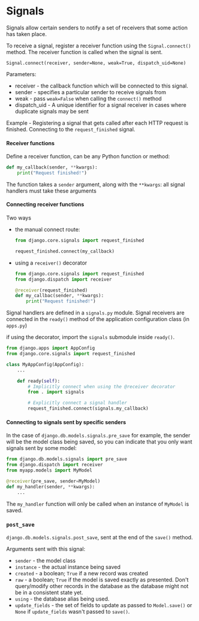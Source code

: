 # Signals

Signals allow certain senders to notify a set of receivers that some action has taken place.

To receive a signal, register a receiver function using the `Signal.connect()` method.
The receiver function is called when the signal is sent.

`Signal.connect(receiver, sender=None, weak=True, dispatch_uid=None)`  

Parameters:
* receiver - the callback function which will be connected to this signal.
* sender - specifies a particular sender to receive signals from
* weak - pass `weak=False` when calling the `connect()` method
* dispatch_uid - A unique identifier for a signal receiver in cases where duplicate signals may be sent


Example - Registering a signal that gets called after each HTTP request is finished. Connecting to the `request_finished`
signal.

#### Receiver functions

Define a receiver function, can be any Python function or method:

```py
def my_callback(sender, **kwargs):
	print("Request finished!")
```
The function takes a `sender` argument, along with the `**kwargs`: all signal handlers must take these arguments

#### Connecting receiver functions

Two ways

* the manual connect route:

	```py
	from django.core.signals import request_finished

	request_finished.connect(my_callback)
	```

* using a `receiver()` decorator

	```py
	from django.core.signals import request_finished
	from django.dispatch import receiver

	@receiver(request_finished)
	def my_callbac(sender, **kwargs):
		print("Request finished!")
	```

Signal handlers are defined in a `signals.py` module.
Signal receivers are connected in the `ready()` method of the application configuration class (in `apps.py`)

if using the decorator, import the `signals` submodule inside `ready()`.

```py
from django.apps import AppConfig
from django.core.signals import request_finished

class MyAppConfig(AppConfig):
	...

	def ready(self):
		# Implicitly connect when using the @receiver decorator
		from . import signals

		# Explicitly connect a signal handler
		request_finished.connect(signals.my_callback)
```


#### Connecting to signals sent by specific senders

In the case of `django.db.models.signals.pre_save` for example, the sender will be the model class being saved,
so you can indicate that you only want signals sent by some model:

```py
from django.db.models.signals import pre_save
from django.dispatch import receiver
from myapp.models import MyModel

@receiver(pre_save, sender=MyModel)
def my_handler(sender, **kwargs):
	...
```

The `my_handler` function will only be called when an instance of `MyModel` is saved.







### `post_save`

`django.db.models.signals.post_save`, sent at the end of the `save()` method.

Arguments sent with this signal:

* `sender` - the model class
* `instance` - the actual instance being saved
* `created` - a boolean; `True` if a new record was created
* `raw` - a boolean; `True` if the model is saved exactly as presented. Don't query/modify other records in the database
as the database might not be in a consistent state yet.
* `using` - the database alias being used.
* `update_fields` - the set of fields to update as passed to `Model.save()` or `None` if `update_fields` wasn't passed
to `save()`.